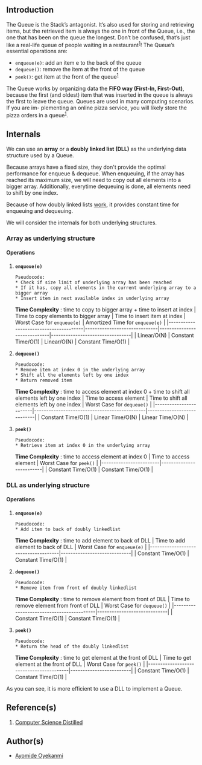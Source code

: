 ## Introduction
The Queue is the Stack’s antagonist. It’s also used for storing and retrieving items, but the retrieved item is always the one in front of the Queue, i.e., the one that has been on the queue the longest. Don’t be confused, that’s just like a real-life queue of people waiting in a restaurant<sup>[1](https://github.com/oyekanmiayo/data-structures-all-langs/tree/main/stack#references)</sup>! The Queue’s essential operations are:
* `enqueue(e)`: add an item e to the back of the queue
* `dequeue()`: remove the item at the front of the queue
* `peek()`: get item at the front of the queue<sup>[1](https://github.com/oyekanmiayo/data-structures-all-langs/tree/main/stack#references)</sup>

The Queue works by organizing data the **FIFO way (First-In, First-Out)**, because the first (and oldest) item that was inserted in the queue is always the first to leave the queue. Queues are used in many computing scenarios. If you are im- plementing an online pizza service, you will likely store the pizza orders in a queue<sup>[1](https://github.com/oyekanmiayo/data-structures-all-langs/tree/main/stack#references)</sup>.

## Internals
We can use an **array** or a **doubly linked list (DLL)** as the underlying data structure used by a Queue. 

Because arrays have a fixed size, they don't provide the optimal performance for enqueue & dequeue. When enqueuing, if the array has reached its maximum size, we will need to copy out all elements into a bigger array. Additionally, everytime dequeuing is done, all elements need to shift by one index. 

Because of how doubly linked lists [work](https://github.com/oyekanmiayo/data-structures-all-langs/tree/main/linkedlist/doubly), it provides constant time for enqueuing and dequeuing. 

We will consider the internals for both underlying structures.

### Array as underlying structure

#### Operations
1. **`enqueue(e)`**
    ```
    Pseudocode:
    * Check if size limit of underlying array has been reached
    * If it has, copy all elements in the current underlying array to a bigger array
    * Insert item in next available index in underlying array
    ```
   
    **Time Complexity** : time to copy to bigger array + time to insert at index
    | Time to copy elements to bigger array | Time to insert item at index | Worst Case for `enqueue(e)` | Amortized Time for `enqueue(e)` |
    |---------------------------------------|------------------------------|-----------------------------|---------------------------------|
    | Linear/O(N)                           | Constant Time/O(1)           | Linear/O(N)                 | Constant Time/O(1)              |
    
    
2. **`dequeue()`**
    ```
    Pseudocode:
    * Remove item at index 0 in the underlying array 
    * Shift all the elements left by one index
    * Return removed item 
    ```
    
    **Time Complexity** : time to access element at index 0 + time to shift all elements left by one index
    | Time to access element | Time to shift all elements left by one index | Worst Case for `dequeue()` |
    |------------------------|----------------------------------------------|----------------------------|
    | Constant Time/O(1)     | Linear Time/O(N)                             | Linear Time/O(N)           |
    
3. **`peek()`**
    ```
    Pseudocode:
    * Retrieve item at index 0 in the underlying array  
    ```
    **Time Complexity** : time to access element at index 0
    | Time to access element | Worst Case for `peek()` |
    |------------------------|-------------------------|
    | Constant Time/O(1)     | Constant Time/O(1)      |

### DLL as underlying structure

#### Operations
1. **`enqueue(e)`**
    ```
    Pseudocode:
    * Add item to back of doubly linkedlist
    ```
   
    **Time Complexity** : time to add element to back of DLL
    | Time to add element to back of DLL  | Worst Case for `enqueue(e)` |
    |-------------------------------------|-----------------------------|
    | Constant Time/O(1)                  | Constant Time/O(1)          |


2. **`dequeue()`**
    ```
    Pseudocode:
    * Remove item from front of doubly linkedlist
    ```
   
    **Time Complexity** : time to remove element from front of DLL
    | Time to remove element from front of DLL | Worst Case for `dequeue()`  |
    |------------------------------------------|-----------------------------|
    | Constant Time/O(1)                       | Constant Time/O(1)          |
    
3. **`peek()`**
    ```
    Pseudocode:
    * Return the head of the doubly linkedlist
    ```
   
    **Time Complexity** : time to get element at the front of DLL
    | Time to get element at the front of DLL | Worst Case for `peek()` |
    |-----------------------------------------|-------------------------|
    | Constant Time/O(1)                      | Constant Time/O(1)      |

As you can see, it is more efficient to use a DLL to implement a Queue.

## Reference(s)
1. [Computer Science Distilled](https://www.amazon.co.uk/Computer-Science-Distilled-Computational-Problems/dp/0997316020/ref=sr_1_1?adgrpid=52658140545&dchild=1&gclid=Cj0KCQjw8fr7BRDSARIsAK0Qqr6bz1aEFd_X517mpcZBAGaDJaeg-WARxB6mwEMMtupTPnTGI0a-1SIaAmH5EALw_wcB&hvadid=259122221401&hvdev=c&hvlocint=9041110&hvlocphy=1010294&hvnetw=g&hvqmt=e&hvrand=6311385300851562426&hvtargid=kwd-297429021778&hydadcr=17613_1817768&keywords=computer+science+distilled&qid=1602170396&sr=8-1&tag=googhydr-21)

## Author(s)
* [Ayomide Oyekanmi](https://github.com/oyekanmiayo)
